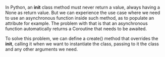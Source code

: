 In Python, an __init__ class method must never return a value, always having a None as return value. But we can experience the use case where we need to use an asynchronous function inside such method, as to populate an attribute for example. The problem with that is that an asynchronous function automatically returns a Coroutine that needs to be awaited.

To solve this problem, we can define a create() method that overrides the __init__, calling it when we want to instantiate the class, passing to it the class and any other arguments we need.
